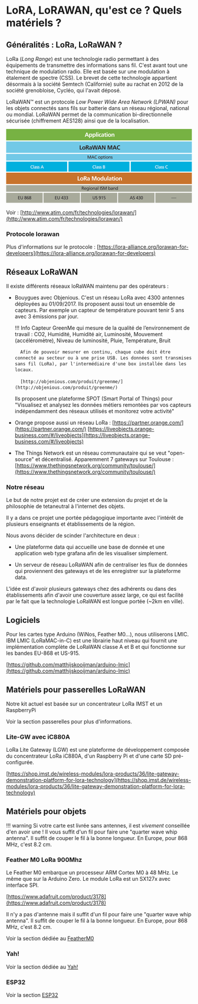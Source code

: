 # LoRA, LoRAWAN, qu'est ce ? Quels matériels ?

## Généralités : LoRa, LoRaWAN ?

LoRa (_Long Range_) est une technologie radio permettant à des équipements de transmettre des informations sans fil. C'est avant tout une technique de modulation radio. Elle est basée sur une modulation à étalement de spectre (CSS). Le brevet de cette technologie appartient désormais à la société Semtech (Californie) suite au rachat en 2012 de la société grenobloise, Cycléo, qui l'avait déposé.

LoRaWAN™ est un protocole  _Low Power Wide Area Network (LPWAN)_ pour les objets connectés sans fils sur batterie dans un réseau régional, national ou mondial. LoRaWAN permet de la communication bi-directionnelle sécurisée (chiffrement AES128) ainsi que de la localisation.

![lora-illustration](../assets/img/what-LoRa-table-illustration-web.gif)

Voir : [http://www.atim.com/fr/technologies/lorawan/](http://www.atim.com/fr/technologies/lorawan/)

### Protocole lorawan

Plus d'informations sur le protocole : [https://lora-alliance.org/lorawan-for-developers](https://lora-alliance.org/lorawan-for-developers)

## Réseaux LoRaWAN

Il existe différents réseaux loRaWAN maintenu par des opérateurs :

* Bouygues avec Objenious. C'est un réseau LoRa avec 4300 antennes déployées au 01/09/2017. Ils proposent aussi tout un ensemble de capteurs. Par exemple un capteur de température pouvant tenir 5 ans avec 3 émissions par jour.

    !!! Info
        Capteur GreenMe qui mesure de la qualité de l’environnement de travail : CO2, Humidité, Humidité air, Luminosité, Mouvement (accéléromètre), Niveau de luminosité, Pluie, Température, Bruit

        Afin de pouvoir mesurer en continu, chaque cube doit être connecté au secteur ou à une prise USB. Les données sont transmises sans fil (LoRa), par l'intermédiaire d'une box installée dans les locaux.

        [http://objenious.com/produit/greenme/](http://objenious.com/produit/greenme/)


    Ils proposent une plateforme SPOT (Smart Portal of Things) pour "Visualisez et analysez les données métiers remontées par vos capteurs indépendamment des réseaux utilisés et monitorez votre activité"

* Orange propose aussi un réseau LoRa :
[https://partner.orange.com/](https://partner.orange.com/)
[https://liveobjects.orange-business.com/#/liveobjects](https://liveobjects.orange-business.com/#/liveobjects)

* The Things Network est un réseau communautaire qui se veut "open-source" et décentralisé. Apparemment 7 gateways sur Toulouse : [https://www.thethingsnetwork.org/community/toulouse/](https://www.thethingsnetwork.org/community/toulouse/)

### Notre réseau

Le but de notre projet est de créer une extension du projet et de la philosophie de tetaneutral à l'internet des objets.

Il y a dans ce projet une portée pédagogique importante avec l'intérêt de plusieurs enseignants et établissements de la région.

Nous avons décider de scinder l'architecture en deux :

- Une plateforme data qui accueille une base de donnée et une application web type grafana afin de les visualiser simplement.

- Un serveur de réseau LoRaWAN afin de centraliser les flux de données qui proviennent des gateways et de les enregistrer sur la plateforme data.

L'idée est d'avoir plusieurs gateways chez des adhérents ou dans des établissements afin d'avoir une couverture assez large, ce qui est facilité par le fait que la technologie LoRaWAN est longue portée (~2km en ville).

## Logiciels

Pour les cartes type Arduino (WiNos, Feather M0...), nous utiliserons LMIC. IBM LMIC (LoRaMAC-in-C) est une librairie haut niveau qui fournit une implémentation complète de LoRaWAN classe A et B et qui fonctionne sur les bandes EU-868 et US-915.

[https://github.com/matthijskooijman/arduino-lmic](https://github.com/matthijskooijman/arduino-lmic)

## Matériels pour passerelles LoRaWAN

Notre kit actuel est basée sur un concentrateur LoRa IMST et un RaspberryPi

Voir la section passerelles pour plus d'informations.

### Lite-GW avec iC880A

LoRa Lite Gateway (LGW) est une plateforme de développement composée du concentrateur LoRa iC880A, d'un Raspberry Pi et d'une carte SD pré-configurée.

[https://shop.imst.de/wireless-modules/lora-products/36/lite-gateway-demonstration-platform-for-lora-technology](https://shop.imst.de/wireless-modules/lora-products/36/lite-gateway-demonstration-platform-for-lora-technology)

## Matériels pour objets

!!! warning
    Si votre carte est livrée sans antennes, il est *vivement* conseillée d'en avoir une !
    Il vous suffit d'un fil pour faire une "quarter wave whip antenna". Il suffit de couper le fil à la bonne longueur. En Europe, pour 868 MHz, c'est 8.2 cm.


### Feather M0 LoRa 900Mhz

Le Feather M0 embarque un processeur ARM Cortex M0 à 48 MHz. Le même que sur la Arduino Zero. Le module LoRa est un SX127x avec interface SPI.

[https://www.adafruit.com/product/3178](https://www.adafruit.com/product/3178)

Il n'y a pas d'antenne mais il suffit d'un fil pour faire une "quarter wave whip antenna". Il suffit de couper le fil à la bonne longueur. En Europe, pour 868 MHz, c'est 8.2 cm.

Voir la section dédiée au [FeatherM0](../devices/feather-m0.md)


### Yah!

Voir la section dédiée au [Yah!](../devices/yah.md)

### ESP32

Voir la section [ESP32](../devices/esp32.md)
